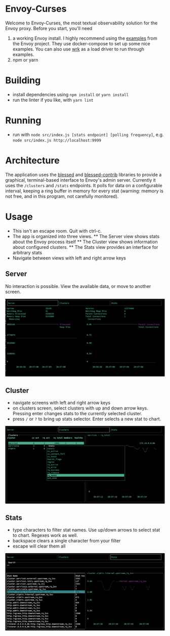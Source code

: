 # Envoy-Curses

Welcome to Envoy-Curses, the most textual observability solution for the Envoy
proxy. Before you start, you'll need

1. a working Envoy install. I highly recommend using
   the
   [examples](https://github.com/envoyproxy/envoy/tree/master/examples/zipkin-tracing) from
   the Envoy project. They use docker-compose to set up some nice examples. You
   can also use [wrk](https://github.com/wg/wrk) as a load driver to run through
   examples.
2. npm or yarn

# Building

* install dependencies using `npm install` or `yarn install`
* run the linter if you like, with `yarn lint`

# Running

* run with `node src/index.js [stats endpoint] [polling frequency]`, e.g.
  `node src/index.js http://localhost:9999`
  
# Architecture

The application uses the [blessed](https://github.com/chjj/blessed) and
[blessed-contrib](https://github.com/yaronn/blessed-contrib) libraries to
provide a graphical, terminal-based interface to Envoy's admin server. Currently
it uses the `/clusters` and `/stats` endpoints. It polls for data on a
configurable interval, keeping a ring buffer in memory for every stat (warning:
memory is not free, and in this program, not carefully monitored).

# Usage

* This isn't an escape room. Quit with ctrl-c.
* The app is organized into three views.
** The Server view shows stats about the Envoy process itself
** The Cluster view shows information about configured clusters.
** The Stats view provides an interface for arbitrary stats
* Navigate between views with left and right arrow keys

## Server

No interaction is possible. View the available data, or move to another screen.

![Server View](server-view.png)

## Cluster

* navigate screens with left and right arrow keys
* on clusters screen, select clusters with up and down arrow keys. Pressing
  enter changes stats to the currently selected cluster.
* press `/` or `?` to bring up stats selector. Enter selects a new stat to chart.

![Cluster View](clusters-view.png)

## Stats

* type characters to filter stat names. Use up/down arrows to select stat to
  chart. Regexes work as well.
* backspace clears a single character from your filter
* escape will clear them all

![Stats View](stats-view.png)
  
